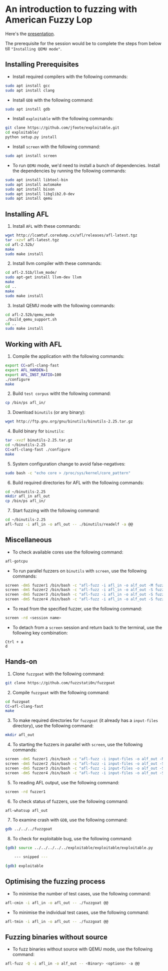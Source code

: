 # An introduction to fuzzing with American Fuzzy Lop

Here's the [presentation](https://docs.google.com/presentation/d/1pAuq16LorXcDpxPHfEj-f_mAyTCCzTKTBtQHKLaq060/edit?usp=sharing).

The prerequisite for the session would be to complete the steps from below till `"Installing QEMU mode"`.

## Installing Prerequisites

* Install required compilers with the following commands:

```bash
sudo apt install gcc
sudo apt install clang
```

* Install `GDB` with the following command:

```bash
sudo apt install gdb
```

* Install `exploitable` with the following commands:

```bash
git clone https://github.com/jfoote/exploitable.git
cd exploitable/
python setup.py install
```

* Install `screen` with the following command:

```bash
sudo apt install screen
```

* To run `QEMU` mode, we'd need to install a bunch of dependencies. Install the dependencies by running the following commands:

```bash
sudo apt install libtool-bin
sudo apt install automake
sudo apt install bison
sudo apt install libglib2.0-dev
sudo apt install qemu
```

## Installing AFL

1. Install `AFL` with these commands:

```bash
wget http://lcamtuf.coredump.cx/afl/releases/afl-latest.tgz
tar -xzvf afl-latest.tgz
cd afl-2.52b/
make
sudo make install
```

2. Install llvm compiler with these commands:

```bash
cd afl-2.51b/llvm_mode/
sudo apt-get install llvm-dev llvm
make
cd ..
make
sudo make install
```

3. Install QEMU mode with the following commands:

```bash
cd afl-2.52b/qemu_mode
./build_qemu_support.sh
cd ..
sudo make install
```

## Working with AFL 

1. Compile the application with the following commands:

```bash
export CC=afl-clang-fast
export AFL_HARDEN=1
export AFL_INST_RATIO=100
./configure
make
```

2. Build `test corpus` witht the following command:

```bash
cp /bin/ps afl_in/
```

3. Download `binutils` (or any binary):

```bash
wget http://ftp.gnu.org/gnu/binutils/binutils-2.25.tar.gz
```

4. Build binary for `binutils`:

```bash
tar -xvzf binutils-2.25.tar.gz
cd ~/binutils-2.25
CC=afl-clang-fast ./configure
make
```

5. System configuration change to avoid false-negatives:

```bash
sudo bash -c "echo core > /proc/sys/kernel/core_pattern"
```

6. Build required directories for AFL with the following commands:

```bash
cd ~/binutils-2.25
mkdir afl_in afl_out
cp /bin/ps afl_in/
```

7. Start fuzzing with the following command:

```bash
cd ~/binutils-2.25
afl-fuzz -i afl_in -o afl_out -- ./binutils/readelf -a @@
```

## Miscellaneous

* To check available cores use the following command:

```bash
afl-gotcpu
```

* To run parallel fuzzers on `binutils` with `screen`, use the following commands:

```bash
screen -dmS fuzzer1 /bin/bash -c "afl-fuzz -i afl_in -o alf_out -M fuzzer1 -- ./binutils/readelf -a @@"
screen -dmS fuzzer2 /bin/bash -c "afl-fuzz -i afl_in -o alf_out -S fuzzer2 -- ./binutils/readelf -a @@"
screen -dmS fuzzer3 /bin/bash -c "afl-fuzz -i afl_in -o alf_out -S fuzzer3 -- ./binutils/readelf -a @@"
screen -dmS fuzzer4 /bin/bash -c "afl-fuzz -i afl_in -o alf_out -S fuzzer4 -- ./binutils/readelf -a @@"
```

* To read from the specified fuzzer, use the following command:

```bash
screen -rd <session name>
```

* To detach from a `screen` session and return back to the terminal, use the following key combination:

```keyboard
Ctrl + a
d
```

## Hands-on

1. Clone `fuzzgoat` with the following command:

```bash
git clone https://github.com/fuzzstati0n/fuzzgoat
```

2. Compile `fuzzgoat` with the following command:

```bash
cd fuzzgoat
CC=afl-clang-fast
make
```

3. To make required directories for `fuzzgoat` (it already has a `input-files` directory), use the following command:

```bash
mkdir afl_out
```

4. To starting the fuzzers in parallel with `screen`, use the following commands:

```bash
screen -dmS fuzzer1 /bin/bash -c "afl-fuzz -i input-files -o alf_out -M fuzzer1 -- ./fuzzgoat @@"
screen -dmS fuzzer2 /bin/bash -c "afl-fuzz -i input-files -o alf_out -S fuzzer2 -- ./fuzzgoat @@"
screen -dmS fuzzer3 /bin/bash -c "afl-fuzz -i input-files -o alf_out -S fuzzer3 -- ./fuzzgoat @@"
screen -dmS fuzzer4 /bin/bash -c "afl-fuzz -i input-files -o alf_out -S fuzzer4 -- ./fuzzgoat @@"
```

5. To reading  AFL output, use the following command:

```bash
screen -rd fuzzer1
```

6. To check status of fuzzers, use the following command:

```bash
afl-whatsup afl_out
```

7. To examine crash with `GDB`, use the following command:

```bash
gdb ../../../fuzzgoat
```

8. To check for exploitable bug, use the following command:

```bash
(gdb) source ../../../../../exploitable/exploitable/exploitable.py

    --- snipped ---

(gdb) exploitable
```

## Optimising the fuzzing process

* To minimise the number of test cases, use the following command:

```bash
afl-cmin -i afl_in -o afl_out -- ./fuzzgoat @@
```

* To minimise the individual test cases, use the following command:

```bash
afl-tmin -i afl_in -o afl_out -- ./fuzzgoat @@
```

## Fuzzing binaries without source

* To fuzz binaries without source with QEMU mode, use the following command:

```bash
afl-fuzz -Q -i afl_in -o alf_out -- <Binary> <options> -a @@
```
